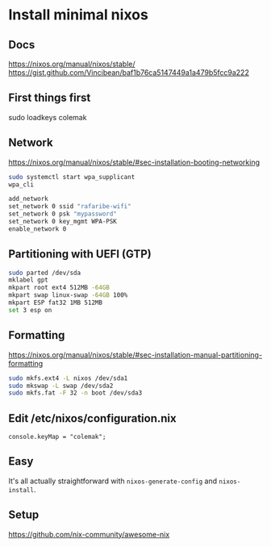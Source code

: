 # Install minimal nixos

## Docs

https://nixos.org/manual/nixos/stable/
https://gist.github.com/Vincibean/baf1b76ca5147449a1a479b5fcc9a222

## First things first

sudo loadkeys colemak

## Network

https://nixos.org/manual/nixos/stable/#sec-installation-booting-networking

```sh
sudo systemctl start wpa_supplicant
wpa_cli

add_network
set_network 0 ssid "rafaribe-wifi"
set_network 0 psk "mypassword"
set_network 0 key_mgmt WPA-PSK
enable_network 0
```

## Partitioning with UEFI (GTP)

```sh
sudo parted /dev/sda
mklabel gpt
mkpart root ext4 512MB -64GB
mkpart swap linux-swap -64GB 100%
mkpart ESP fat32 1MB 512MB
set 3 esp on
```

## Formatting

https://nixos.org/manual/nixos/stable/#sec-installation-manual-partitioning-formatting

```sh
sudo mkfs.ext4 -L nixos /dev/sda1
sudo mkswap -L swap /dev/sda2
sudo mkfs.fat -F 32 -n boot /dev/sda3
```

## Edit /etc/nixos/configuration.nix

```
console.keyMap = "colemak";
```

## Easy

It's all actually straightforward with `nixos-generate-config` and `nixos-install`.

## Setup

https://github.com/nix-community/awesome-nix
